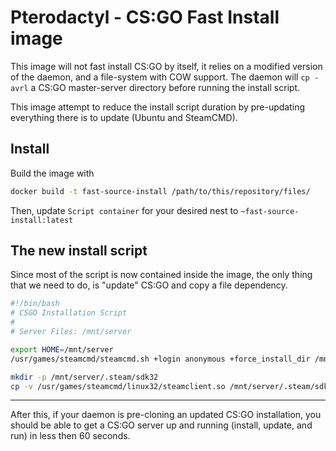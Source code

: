 # Pterodactyl - CS:GO Fast Install image

This image will not fast install CS:GO by itself, it relies on a modified version of the daemon, and a file-system with COW support. The daemon will `cp -avrl` a CS:GO master-server directory before running the install script.

This image attempt to reduce the install script duration by pre-updating everything there is to update (Ubuntu and SteamCMD).

## Install

Build the image with
```sh
docker build -t fast-source-install /path/to/this/repository/files/
```

Then, update `Script container` for your desired nest to `~fast-source-install:latest`


## The new install script

Since most of the script is now contained inside the image, the only thing that we need to do, is "update" CS:GO and copy a file dependency.

```bash
#!/bin/bash
# CSGO Installation Script
#
# Server Files: /mnt/server

export HOME=/mnt/server
/usr/games/steamcmd/steamcmd.sh +login anonymous +force_install_dir /mnt/server +app_update 740 +quit

mkdir -p /mnt/server/.steam/sdk32
cp -v /usr/games/steamcmd/linux32/steamclient.so /mnt/server/.steam/sdk32/steamclient.so
```

---

After this, if your daemon is pre-cloning an updated CS:GO installation, you should be able to get a CS:GO server up and running (install, update, and run) in less then 60 seconds.
